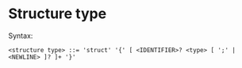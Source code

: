 # Structure type

Syntax:

```
<structure type> ::= 'struct' '{' [ <IDENTIFIER>? <type> [ ';' | <NEWLINE> ]? ]+ '}'
```
